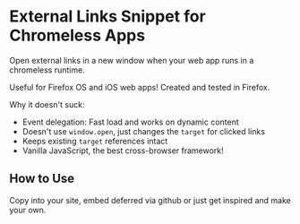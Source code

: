 External Links Snippet for Chromeless Apps
==========================================

Open external links in a new window when your web app runs in a chromeless runtime.

Useful for Firefox OS and iOS web apps! Created and tested in Firefox.

Why it doesn't suck:

 - Event delegation: Fast load and works on dynamic content
 - Doesn't use `window.open`, just changes the `target` for clicked links
 - Keeps existing `target` references intact
 - Vanilla JavaScript, the best cross-browser framework!

How to Use
----------

Copy into your site, embed deferred via github or just get inspired and make your own.